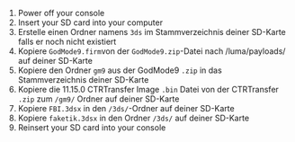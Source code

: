 1. Power off your console
2. Insert your SD card into your computer
3. Erstelle einen Ordner namens `3ds` im Stammverzeichnis deiner SD-Karte falls er noch nicht existiert
4. Kopiere `GodMode9.firm`von der `GodMode9.zip`-Datei nach /luma/payloads/ auf deiner SD-Karte
5. Kopiere den Ordner `gm9` aus der GodMode9 `.zip` in das Stammverzeichnis deiner SD-Karte
6. Kopiere die 11.15.0 CTRTransfer Image `.bin` Datei von der CTRTransfer `.zip` zum `/gm9/` Ordner auf deiner SD-Karte
7. Kopiere `FBI.3dsx` in den `/3ds/`-Ordner auf deiner SD-Karte
8. Kopiere `faketik.3dsx` in den Ordner `/3ds/` auf deiner SD-Karte
9. Reinsert your SD card into your console
